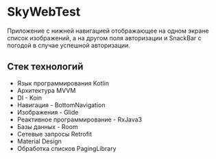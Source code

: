# SkyWebTest
Приложение с нижней навигацией отображающее на одном экране список изображений, а на другом поля авторизации и SnackBar с погодой в случае успешной авторизации.

## Стек технологий
  - Язык программирования Kotlin
  - Архитектура MVVM
  - DI - Koin
  - Навигация - BottomNavigation
  - Изображения - Glide
  - Реактивное программирование - RxJava3
  - Базы данных - Room
  - Сетевые запросы Retrofit
  - Material Design 
  - Обработка списков PagingLibrary
